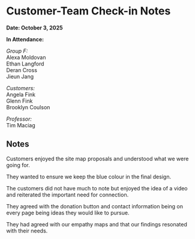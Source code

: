 
# Customer-Team Check-in Notes

**Date: October 3, 2025**

**In Attendance:**  

*Group F:*   
Alexa Moldovan  
Ethan Langford  
Deran Cross  
Jieun Jang  

*Customers:*  
Angela Fink  
Glenn Fink  
Brooklyn Coulson  

*Professor:*  
Tim Maciag  

## Notes  

Customers enjoyed the site map proposals and understood what we were going for.  

They wanted to ensure we keep the blue colour in the final design.  

The customers did not have much to note but enjoyed the idea of a video and reiterated the important need for connection.  

They agreed with the donation button and contact information being on every page being ideas they would like to pursue.  

They had agreed with our empathy maps and that our findings resonated with their needs.
